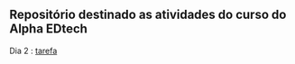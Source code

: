 ## Repositório destinado as atividades do curso do Alpha EDtech
Dia 2 : [tarefa](https://github.com/rickEDU/AlphaED/tree/main/ex2)
